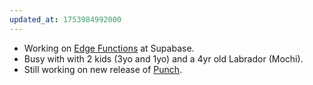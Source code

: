 ```yaml
---
updated_at: 1753984992000
---
```


* Working on [Edge Functions](https://supabase.com/edge-functions) at Supabase.
* Busy with with 2 kids (3yo and 1yo) and a 4yr old Labrador (Mochi).
* Still working on new release of [Punch](https://github.com/laktek/punch).
